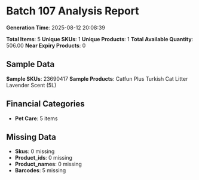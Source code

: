# Batch 107 Analysis Report

**Generation Time**: 2025-08-12 20:08:39

**Total Items**: 5
**Unique SKUs**: 1
**Unique Products**: 1
**Total Available Quantity**: 506.00
**Near Expiry Products**: 0

## Sample Data
**Sample SKUs**: 23690417
**Sample Products**: Catfun Plus Turkish Cat Litter Lavender Scent (5L)

## Financial Categories
- **Pet Care**: 5 items

## Missing Data
- **Skus**: 0 missing
- **Product_ids**: 0 missing
- **Product_names**: 0 missing
- **Barcodes**: 5 missing
